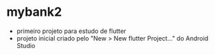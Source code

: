 # mybank2

- primeiro projeto para estudo de flutter
- projeto inicial criado pelo "New > New flutter Project..." do Android Studio
